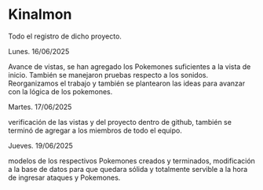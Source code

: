 # Kinalmon
Todo el registro de dicho proyecto.

Lunes. 16/06/2025

Avance de vistas, se han agregado los Pokemones suficientes a la vista de inicio. También se manejaron pruebas respecto a los sonidos. Reorganizamos el trabajo y también se plantearon las ideas para avanzar con la lógica de los pokemones.



Martes. 17/06/2025

verificación de las vistas y del proyecto dentro de github, también se terminó de agregar a los miembros de todo el equipo.



Jueves. 19/06/2025

modelos de los respectivos Pokemones creados y terminados, modificación a la base de datos para que quedara sólida y totalmente servible a la hora de ingresar ataques y Pokemones.
